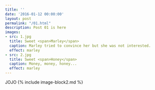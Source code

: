 ```yaml
---
title: ''
date: '2016-01-12 00:00:00'
layout: post
permalink: "/01.html"
description: Post 01 is here
images:
- src: 1.jpg
  title: Sweet <span>Marley</span>
  caption: Marley tried to convince her but she was not interested.
  effect: marley
- src: 2.jpg
  title: Sweet <span>Honey</span>
  caption: Money, money, honey...
  effect: marley
---
```

JOJO
{% include image-block2.md %}
